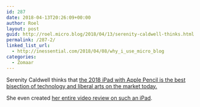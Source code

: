 ```yaml
---
id: 287
date: 2018-04-13T20:26:09+00:00
author: Roel
layout: post
guid: http://roel.micro.blog/2018/04/13/serenity-caldwell-thinks.html
permalink: /287-2/
linked_list_url:
  - http://inessential.com/2018/04/08/why_i_use_micro_blog
categories:
  - Zomaar
---
```

Serenity Caldwell thinks that [the 2018 iPad with Apple Pencil is the best bisection of technology and liberal arts on the market today.](https://www.imore.com/my-97-ipad-2018-review-drawn-written-edited-and-produced-ipad)

She even created [her entire video review on such an iPad](https://www.youtube.com/watch?v=nfrAWqUPcFg&feature=youtu.be). 

